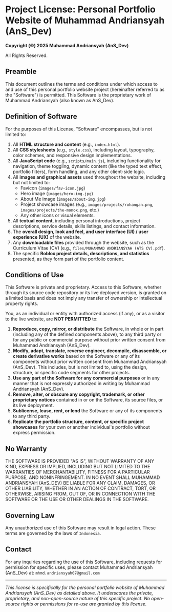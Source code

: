 # Project License: Personal Portfolio Website of Muhammad Andriansyah (AnS_Dev)

**Copyright (©) 2025 Muhammad Andriansyah (AnS_Dev)**

All Rights Reserved.

## Preamble

This document outlines the terms and conditions under which access to and use of this personal portfolio website project (hereinafter referred to as the "Software") is permitted. This Software is the proprietary work of Muhammad Andriansyah (also known as AnS_Dev).

## Definition of Software

For the purposes of this License, "Software" encompasses, but is not limited to:

1.  All **HTML structure and content** (e.g., `index.html`).
2.  All **CSS stylesheets** (e.g., `style.css`), including layout, typography, color schemes, and responsive design implementations.
3.  All **JavaScript code** (e.g., `scripts/main.js`), including functionality for navigation, theme toggling, dynamic content (like the typed text effect, portfolio filters), form handling, and any other client-side logic.
4.  All **images and graphical assets** used throughout the website, including but not limited to:
    *   Favicon (`images/fav-icon.jpg`)
    *   Hero image (`images/hero-img.jpg`)
    *   About Me image (`images/about-img.jpg`)
    *   Project showcase images (e.g., `images/projects/rohangan.png`, `images/projects/the-monox.png`, etc.)
    *   Any other icons or visual elements.
5.  All **textual content**, including personal introductions, project descriptions, service details, skills listings, and contact information.
6.  The **overall design, look and feel, and user interface (UI) / user experience (UX)** of the website.
7.  Any **downloadable files** provided through the website, such as the Curriculum Vitae (CV) (e.g., `files/MUHAMMAD ANDRIANSYAH (ATS CV).pdf`).
8.  The specific **Roblox project details, descriptions, and statistics** presented, as they form part of the portfolio content.

## Conditions of Use

This Software is private and proprietary. Access to this Software, whether through its source code repository or its live deployed version, is granted on a limited basis and does not imply any transfer of ownership or intellectual property rights.

You, as an individual or entity with authorized access (if any), or as a visitor to the live website, are **NOT PERMITTED** to:

1.  **Reproduce, copy, mirror, or distribute** the Software, in whole or in part (including any of the defined components above), to any third party or for any public or commercial purpose without prior written consent from Muhammad Andriansyah (AnS_Dev).
2.  **Modify, adapt, translate, reverse engineer, decompile, disassemble, or create derivative works** based on the Software or any of its components without prior written consent from Muhammad Andriansyah (AnS_Dev). This includes, but is not limited to, using the design, structure, or specific code segments for other projects.
3.  **Use any part of the Software for any commercial purposes** or in any manner that is not expressly authorized in writing by Muhammad Andriansyah (AnS_Dev).
4.  **Remove, alter, or obscure any copyright, trademark, or other proprietary notices** contained in or on the Software, its source files, or its live deployment.
5.  **Sublicense, lease, rent, or lend** the Software or any of its components to any third party.
6.  **Replicate the portfolio structure, content, or specific project showcases** for your own or another individual's portfolio without express permission.

## No Warranty

THE SOFTWARE IS PROVIDED "AS IS", WITHOUT WARRANTY OF ANY KIND, EXPRESS OR IMPLIED, INCLUDING BUT NOT LIMITED TO THE WARRANTIES OF MERCHANTABILITY, FITNESS FOR A PARTICULAR PURPOSE, AND NONINFRINGEMENT. IN NO EVENT SHALL MUHAMMAD ANDRIANSYAH (AnS_DEV) BE LIABLE FOR ANY CLAIM, DAMAGES, OR OTHER LIABILITY, WHETHER IN AN ACTION OF CONTRACT, TORT, OR OTHERWISE, ARISING FROM, OUT OF, OR IN CONNECTION WITH THE SOFTWARE OR THE USE OR OTHER DEALINGS IN THE SOFTWARE.

## Governing Law

Any unauthorized use of this Software may result in legal action. These terms are governed by the laws of `Indonesia`.

## Contact

For any inquiries regarding the use of this Software, including requests for permission for specific uses, please contact Muhammad Andriansyah (AnS_Dev) at:
`mhmd.andriansyah07@gmail.com`

---

*This license is specifically for the personal portfolio website of Muhammad Andriansyah (AnS_Dev) as detailed above. It underscores the private, proprietary, and non-open-source nature of this specific project. No open-source rights or permissions for re-use are granted by this license.*
